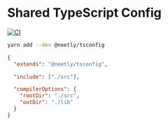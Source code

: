 # Shared TypeScript Config

[![CI](https://github.com/neetly/tsconfig/actions/workflows/ci.yml/badge.svg)](https://github.com/neetly/tsconfig/actions/workflows/ci.yml)

```sh
yarn add --dev @neetly/tsconfig
```

```json
{
  "extends": "@neetly/tsconfig",

  "include": ["./src"],

  "compilerOptions": {
    "rootDir": "./src",
    "outDir": "./lib"
  }
}
```
